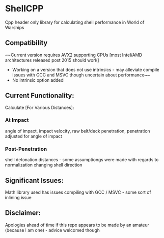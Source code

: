 # ShellCPP
Cpp header only library for calculating shell performance in World of Warships
## Compatibility
~~Current version requires AVX2 supporting CPUs [most Intel/AMD architectures released post 2015 should work]
- Working on a version that does not use intrinsics - may alleviate compile issues with GCC and MSVC though uncertain about performance~~
- No intrinsic option added
## Current Functionality:
Calculate [For Various Distances]: 
### At Impact
angle of impact, impact velocity, raw belt/deck penetration, penetration adjusted for angle of impact
### Post-Penetration
shell detonation distances - some assumptiongs were made with regards to normalization changing shell direction
## Significant Issues:
Math library used has issues compiling with GCC / MSVC - some sort of inlining issue
## Disclaimer:
Apologies ahead of time if this repo appears to be made by an amateur (because I am one) - advice welcomed though
